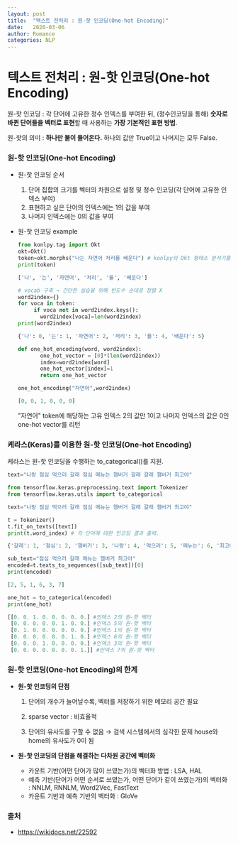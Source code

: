 ```yaml
---
layout: post
title:  "텍스트 전처리 : 원-핫 인코딩(One-hot Encoding)"
date:   2020-03-06
author: Romance
categories: NLP
---
```

# 텍스트 전처리 : 원-핫 인코딩(One-hot Encoding)

원-핫 인코딩 : 각 단어에 고유한 정수 인덱스를 부여한 뒤, (정수인코딩을 통해) **숫자로 바뀐 단어들을 벡터로 표현**할 때 사용하는 **가장 기본적인 표현 방법**.

원-핫의 의미 : **하나만 불이 들어온다.** 하나의 값만 True이고 나머지는 모두 False.



### 원-핫 인코딩(One-hot Encoding)

- 원-핫 인코딩 순서

  1. 단어 집합의 크기를 벡터의 차원으로 설정 및 정수 인코딩(각 단어에 고유한 인덱스 부여)
  2. 표현하고 싶은 단어의 인덱스에는 1의 값을 부여
  3. 나머지 인덱스에는 0의 값을 부여

- 원-핫 인코딩 example

  ```python
  from konlpy.tag import Okt  
  okt=Okt()  
  token=okt.morphs("나는 자연어 처리를 배운다") # konlpy의 Okt 형태소 분석기를 이용한 문장 토큰화
  print(token)
  ```

  ```python
  ['나', '는', '자연어', '처리', '를', '배운다'] 
  ```

  ```python
  # vocab 구축 → 간단한 실습을 위해 빈도수 순대로 정렬 X
  word2index={}
  for voca in token:
       if voca not in word2index.keys():
         word2index[voca]=len(word2index)
  print(word2index)
  ```

  ```python
  {'나': 0, '는': 1, '자연어': 2, '처리': 3, '를': 4, '배운다': 5} 
  ```

  ```python
  def one_hot_encoding(word, word2index):
         one_hot_vector = [0]*(len(word2index))
         index=word2index[word]
         one_hot_vector[index]=1
         return one_hot_vector
  ```

  ```python
  one_hot_encoding("자연어",word2index)
  ```

  ```python
  [0, 0, 1, 0, 0, 0] 
  ```

  "자연어" token에 해당하는 고유 인덱스 2의 값만 1이고 나머지 인덱스의 값은 0인 one-hot vector를 리턴



### 케라스(Keras)를 이용한 원-핫 인코딩(One-hot Encoding)

케라스는 원-핫 인코딩을 수행하는 to_categorical()를 지원.

```python
text="나랑 점심 먹으러 갈래 점심 메뉴는 햄버거 갈래 갈래 햄버거 최고야"
```

```python
from tensorflow.keras.preprocessing.text import Tokenizer
from tensorflow.keras.utils import to_categorical

text="나랑 점심 먹으러 갈래 점심 메뉴는 햄버거 갈래 갈래 햄버거 최고야"

t = Tokenizer()
t.fit_on_texts([text])
print(t.word_index) # 각 단어에 대한 인코딩 결과 출력.
```

```python
{'갈래': 1, '점심': 2, '햄버거': 3, '나랑': 4, '먹으러': 5, '메뉴는': 6, '최고야': 7}
```

```python
sub_text="점심 먹으러 갈래 메뉴는 햄버거 최고야"
encoded=t.texts_to_sequences([sub_text])[0]
print(encoded)
```

```python
[2, 5, 1, 6, 3, 7]
```

```python
one_hot = to_categorical(encoded)
print(one_hot)
```

```python
[[0. 0. 1. 0. 0. 0. 0. 0.] #인덱스 2의 원-핫 벡터
 [0. 0. 0. 0. 0. 1. 0. 0.] #인덱스 5의 원-핫 벡터
 [0. 1. 0. 0. 0. 0. 0. 0.] #인덱스 1의 원-핫 벡터
 [0. 0. 0. 0. 0. 0. 1. 0.] #인덱스 6의 원-핫 벡터
 [0. 0. 0. 1. 0. 0. 0. 0.] #인덱스 3의 원-핫 벡터
 [0. 0. 0. 0. 0. 0. 0. 1.]] #인덱스 7의 원-핫 벡터
```





### 원-핫 인코딩(One-hot Encoding)의 한계

- **원-핫 인코딩의 단점**

  1. 단어의 개수가 늘어날수록, 벡터를 저장하기 위한 메모리 공간 필요 

  2. sparse vector : 비효율적
  3. 단어의 유사도를 구할 수 없음 → 검색 시스템에서의 심각한 문제
     house와 home의 유사도가 0이 됨

- **원-핫 인코딩의 단점을 해결하는 다차원 공간에 벡터화**

  - 카운트 기반(어떤 단어가 많이 쓰였는가)의 벡터화 방법 : LSA, HAL
  - 예측 기반(단어가 어떤 순서로 쓰였는가, 어떤 단어가 같이 쓰였는가)의 벡터화 : NNLM, RNNLM, Word2Vec, FastText
  - 카운트 기반과 예측 기반의 벡터화 : GloVe



### 출처

- https://wikidocs.net/22592
